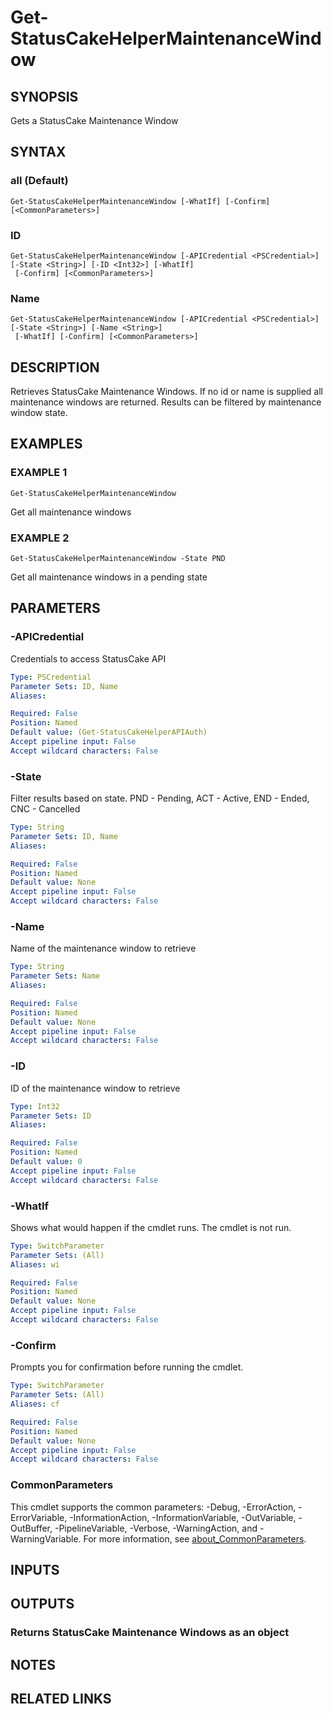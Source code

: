 # Get-StatusCakeHelperMaintenanceWindow

## SYNOPSIS
Gets a StatusCake Maintenance Window

## SYNTAX

### all (Default)
```
Get-StatusCakeHelperMaintenanceWindow [-WhatIf] [-Confirm] [<CommonParameters>]
```

### ID
```
Get-StatusCakeHelperMaintenanceWindow [-APICredential <PSCredential>] [-State <String>] [-ID <Int32>] [-WhatIf]
 [-Confirm] [<CommonParameters>]
```

### Name
```
Get-StatusCakeHelperMaintenanceWindow [-APICredential <PSCredential>] [-State <String>] [-Name <String>]
 [-WhatIf] [-Confirm] [<CommonParameters>]
```

## DESCRIPTION
Retrieves StatusCake Maintenance Windows.
If no id or name is supplied all maintenance windows are returned.
Results can be filtered by maintenance window state.

## EXAMPLES

### EXAMPLE 1
```
Get-StatusCakeHelperMaintenanceWindow
```

Get all maintenance windows

### EXAMPLE 2
```
Get-StatusCakeHelperMaintenanceWindow -State PND
```

Get all maintenance windows in a pending state

## PARAMETERS

### -APICredential
Credentials to access StatusCake API

```yaml
Type: PSCredential
Parameter Sets: ID, Name
Aliases:

Required: False
Position: Named
Default value: (Get-StatusCakeHelperAPIAuth)
Accept pipeline input: False
Accept wildcard characters: False
```

### -State
Filter results based on state.
PND - Pending, ACT - Active, END - Ended, CNC - Cancelled

```yaml
Type: String
Parameter Sets: ID, Name
Aliases:

Required: False
Position: Named
Default value: None
Accept pipeline input: False
Accept wildcard characters: False
```

### -Name
Name of the maintenance window to retrieve

```yaml
Type: String
Parameter Sets: Name
Aliases:

Required: False
Position: Named
Default value: None
Accept pipeline input: False
Accept wildcard characters: False
```

### -ID
ID of the maintenance window to retrieve

```yaml
Type: Int32
Parameter Sets: ID
Aliases:

Required: False
Position: Named
Default value: 0
Accept pipeline input: False
Accept wildcard characters: False
```

### -WhatIf
Shows what would happen if the cmdlet runs.
The cmdlet is not run.

```yaml
Type: SwitchParameter
Parameter Sets: (All)
Aliases: wi

Required: False
Position: Named
Default value: None
Accept pipeline input: False
Accept wildcard characters: False
```

### -Confirm
Prompts you for confirmation before running the cmdlet.

```yaml
Type: SwitchParameter
Parameter Sets: (All)
Aliases: cf

Required: False
Position: Named
Default value: None
Accept pipeline input: False
Accept wildcard characters: False
```

### CommonParameters
This cmdlet supports the common parameters: -Debug, -ErrorAction, -ErrorVariable, -InformationAction, -InformationVariable, -OutVariable, -OutBuffer, -PipelineVariable, -Verbose, -WarningAction, and -WarningVariable. For more information, see [about_CommonParameters](http://go.microsoft.com/fwlink/?LinkID=113216).

## INPUTS

## OUTPUTS

### Returns StatusCake Maintenance Windows as an object
## NOTES

## RELATED LINKS
